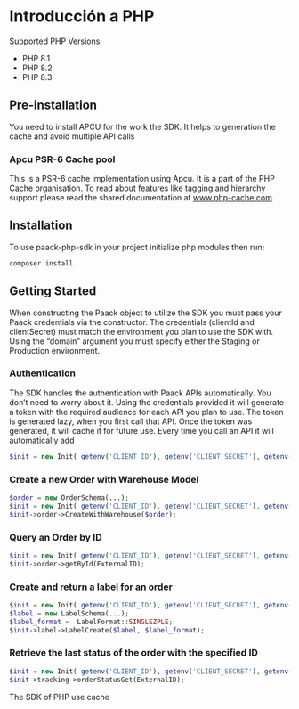 # Introducción a PHP

Supported PHP Versions:

* PHP 8.1
* PHP 8.2
* PHP 8.3

## Pre-installation

You need to install APCU for the work the SDK. It helps to generation the cache and avoid multiple API calls

### Apcu PSR-6 Cache pool

This is a PSR-6 cache implementation using Apcu. It is a part of the PHP Cache organisation. To read about features like tagging and hierarchy support please read the shared documentation at www.php-cache.com.

## Installation

To use paack-php-sdk in your project initialize php modules then run:

```bash
composer install
```

## Getting Started


When constructing the Paack object to utilize the SDK you must pass your Paack credentials via the constructor. The credentials (clientId and clientSecret) must match the environment you plan to use the SDK with. Using the “domain” argument you must specify either the Staging or Production environment.

### Authentication

The SDK handles the authentication with Paack APIs automatically. You don’t need to worry about it.
Using the credentials provided it will generate a token with the required audience for each API you plan to use. The token is generated lazy, when you first call that API.
Once the token was generated, it will cache it for future use. Every time you call an API it will automatically add

```php
$init = new Init( getenv('CLIENT_ID'), getenv('CLIENT_SECRET'), getenv('ENV'));
```
### Create a new Order with Warehouse Model

```php
$order = new OrderSchema(...);
$init = new Init( getenv('CLIENT_ID'), getenv('CLIENT_SECRET'), getenv('ENV'));
$init->order->CreateWithWarehouse($order);
```

### Query an Order by ID

```php
$init = new Init( getenv('CLIENT_ID'), getenv('CLIENT_SECRET'), getenv('ENV'));
$init->order->getById(ExternalID);
```

### Create and return a label for an order

```php
$init = new Init( getenv('CLIENT_ID'), getenv('CLIENT_SECRET'), getenv('ENV'));
$label = new LabelSchema(...);
$label_format =  LabelFormat::SINGLEZPLE;
$init->label->LabelCreate($label, $label_format);
```

### Retrieve the last status of the order with the specified ID

```php
$init = new Init( getenv('CLIENT_ID'), getenv('CLIENT_SECRET'), getenv('ENV'));
$init->tracking->orderStatusGet(ExternalID);
```

The SDK of PHP use cache 



